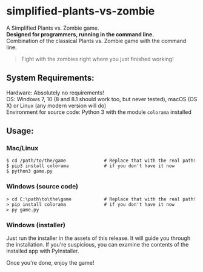 # simplified-plants-vs-zombie
A Simplified Plants vs. Zombie game.<br>
**Designed for programmers, running in the command line.** <br>
Combination of the classical Plants vs. Zombie game with the command line.

> Fight with the zombies right where you just finished working!

## System Requirements:
Hardware: Absolutely no requirements!<br>
OS: Windows 7, 10 (8 and 8.1 should work too, but never tested), 
macOS (OS X) or Linux (any modern version will do)<br>
Environment for source code: Python 3 with the module `colorama` installed

## Usage:

### Mac/Linux
```
$ cd /path/to/the/game              # Replace that with the real path!
$ pip3 install colorama             # if you don't have it now
$ python3 game.py
```

### Windows (source code)
```
> cd C:\path\to\the\game            # Replace that with the real path!
> pip install colorama              # if you don't have it now
> py game.py
```

### Windows (installer)
Just run the installer in the assets of this release. It will guide you through the installation.
If you're suspicious, you can examine the contents of the installed app with PyInstaller. 

Once you're done, enjoy the game!
